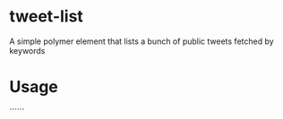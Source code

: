 tweet-list
==========

A simple polymer element that lists a bunch of public tweets fetched by keywords

Usage
=====
´´´<tweet-list url="http://yourdomain.com/path/to/your/twitter-api" searc="#hashtag"></tweet-list>´´´



